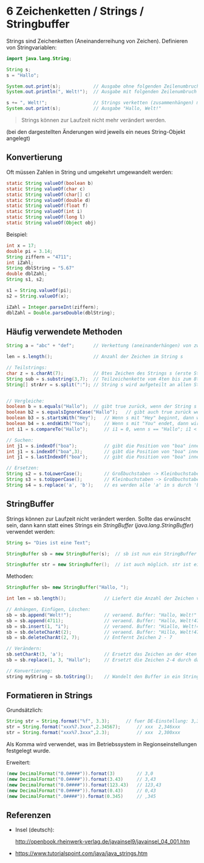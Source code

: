 # 6 Zeichenketten / Strings / Stringbuffer

Strings sind Zeichenketten (Aneinanderreihung von Zeichen). Definieren von Stringvariablen:

```java
import java.lang.String;

String s;
s = "Hallo";

System.out.print(s);			// Ausgabe ohne folgenden Zeilenumbruch
System.out.println(", Welt!");	// Ausgabe mit folgenden Zeilenumbruch

s += ", Welt!";					// Strings verketten (zusammenhängen) mit "+"
System.out.print(s);			// Ausgabe "Hallo, Welt!"
```

>  Strings können zur Laufzeit nicht mehr verändert werden.

(bei den dargestellten Änderungen wird jeweils ein neues String-Objekt angelegt) 

## Konvertierung

Oft müssen Zahlen in String und umgekehrt umgewandelt werden:

```java
static String valueOf(boolean b)
static String valueOf(char c)
static String valueOf(char[] c)
static String valueOf(double d)
static String valueOf(float f)
static String valueOf(int i)
static String valueOf(long l)
static String valueOf(Object obj)
```

Beispiel:

```java
int x = 17;
double pi = 3.14;
String ziffern = "4711";
int iZahl;
String dblString = "5.67"
double dblZahl;
String s1, s2;

s1 = String.valueOf(pi);
s2 = String.valueOf(x);

iZahl = Integer.parseInt(ziffern);
dblZahl = Double.parseDouble(dblString);
```

## Häufig verwendete Methoden

```java
String a = "abc" + "def";		// Verkettung (aneinanderhängen) von zwei Strings mit +

len = s.length();				// Anzahl der Zeichen im String s

// Teilstrings:
char z = s.charAt(7);			// 8tes Zeichen des Strings s (erste Stelle: 0)
String sub = s.substring(3,7);	// Teilzeichenkette vom 4ten bis zum 8ten Zeichen (exklusive)
String[] strArr = s.split(":");	// String s wird aufgeteilt an allen Stellen an denen ":" vorkommt


// Vergleiche:
boolean b = s.equals("Hallo");	// gibt true zurück, wenn der String s == "Hallo". Vergleich mittels == ist nicht möglich!
boolean b2 = s.equalsIgnoreCase("Hallo");	// gibt auch true zurück wenn s == "HaLLO"
boolean b3 = s.startsWith("Hey");	// Wenn s mit "Hey" beginnt, dann wird true zurückgegeben
boolean b4 = s.endsWith("You");		// Wenn s mit "You" endet, dann wird true zurückgegeben
int i1 = s.compareTo("Hallo");		// i1 = 0, wenn s == "Hallo"; i1 < 0, wenn s alphabet. vor "Hallo"; i1 > 0 sonst

// Suchen:
int j1 = s.indexOf("boa");			// gibt die Position von "boa" innerhalb von s zurück, wenn vorhanden; -1 sonst
int j1 = s.indexOf("boa",3);		// gibt die Position von "boa" innerhalb von s zurück, wenn vorhanden; -1 sonst. Suchbeginn beim 3ten Zeichen
int j1 = s.lastIndexOf("boa");		// gibt die Position von "boa" innerhalb von s zurück, Suche wird von hinten begonnen

// Ersetzen:
String s2 = s.toLowerCase();		// Großbuchstaben -> Kleinbuchstaben
String s3 = s.toUpperCase();		// Kleinbuchstaben -> Großbuchstaben
String s4 = s.replace('a', 'b');	// es werden alle 'a' in s durch 'b' ersetzt
```

## StringBuffer

Strings können zur Laufzeit nicht verändert werden. Sollte das erwünscht sein, dann kann statt eines Strings ein *StringBuffer* (*java.lang.StringBuffer*) verwendet werden:

```java
String s= "Dies ist eine Text";

StringBuffer sb = new StringBuffer(s);	// sb ist nun ein StringBuffer mit dem Text: Dies ist ....

StringBuffer str = new StringBuffer();	// ist auch möglich. str ist ein leerer StringBuffer
```

Methoden:

```java
StringBuffer sb= new StringBuffer("Hallo, ");

int len = sb.length(); 				// Liefert die Anzahl der Zeichen von sb

// Anhängen, Einfügen, Löschen:
sb = sb.append("Welt!");			// veraend. Buffer: "Hallo, Welt!"
sb = sb.append(4711);				// veraend. Buffer: "Hallo, Welt!4711"
sb = sb.insert(1, "i");				// veraend. Buffer: "Hiallo, Welt!4711"
sb = sb.deleteCharAt(2);			// veraend. Buffer: "Hillo, Welt!4711"
sb = sb.deleteCharAt(2, 7);			// Entfernt Zeichen 2 - 7

// Verändern:
sb.setCharAt(3, 'a');				// Ersetzt das Zeichen an der 4ten Stelle durch ein 'a'
sb = sb.replace(1, 3, "Hallo");		// Ersetzt die Zeichen 2-4 durch das Wort "Hallo"

// Konvertierung:
string myString = sb.toString();	// Wandelt den Buffer in ein String um

```

## Formatieren in Strings

Grundsätzlich:

```java
String str = String.format("%f", 3.3);		// fuer DE-Einstellung: 3,3
str = String.format("xxx%7.3xxx",2.34567);		// xxx  2,346xxx
str = String.format("xxx%7.3xxx",2.3);			// xxx  2,300xxx
```

Als Komma wird verwendet, was im Betriebssystem in Regionseinstellungen festgelegt wurde.

Erweitert:

```java
(new DecimalFormat("0.0####")).format(3)		// 3,0
(new DecimalFormat("0.0####")).format(3.43)		// 3,43
(new DecimalFormat("0.0####")).format(123.43)	// 123,43
(new DecimalFormat("0.0####")).format(0.43)		// 0,43
(new DecimalFormat(".0####")).format(0.345)		// ,345

```

## Referenzen

- Insel (deutsch):

  http://openbook.rheinwerk-verlag.de/javainsel9/javainsel_04_001.htm

- https://www.tutorialspoint.com/java/java_strings.htm

  

